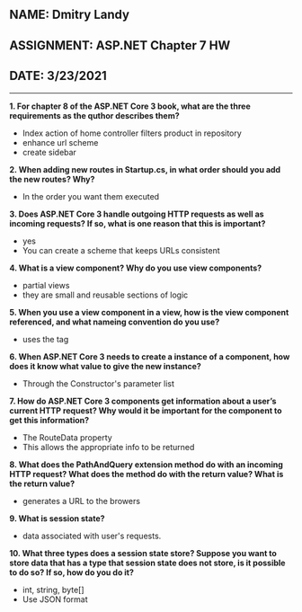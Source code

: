 ## NAME: Dmitry Landy
## ASSIGNMENT: ASP.NET Chapter 7 HW
## DATE: 3/23/2021
---
**1. For chapter 8 of the ASP.NET Core 3 book, what are the three requirements as the quthor describes them?**

- Index action of home controller filters product in repository
- enhance url scheme
- create sidebar

**2. When adding new routes in Startup.cs, in what order should you add the new routes? Why?**

- In the order you want them executed

**3. Does ASP.NET Core 3 handle outgoing HTTP requests as well as incoming requests? If so, what is one reason that this is important?**

- yes
- You can create a scheme that keeps URLs consistent

**4. What is a view component? Why do you use view components?**

- partial views
- they are small and reusable sections of logic

**5. When you use a view component in a view, how is the view component referenced, and what nameing convention do you use?**

- uses the <vc> tag

**6. When ASP.NET Core 3 needs to create a instance of a component, how does it know what value to give the new instance?**

- Through the Constructor's parameter list

**7. How do ASP.NET Core 3 components get information about a user’s current HTTP request? Why would it be important for the component to get this information?**

-  The RouteData property
- This allows the appropriate info to be returned

**8. What does the PathAndQuery extension method do with an incoming HTTP request? What does the method do with the return value? What is the return value?**
- generates a URL to the browers

**9. What is session state?**
- data associated with user's requests.

**10. What three types does a session state store? Suppose you want to store data that has a type that session state does not store, is it possible to do so? If so, how do you do it?**

- int, string, byte[]
- Use JSON format